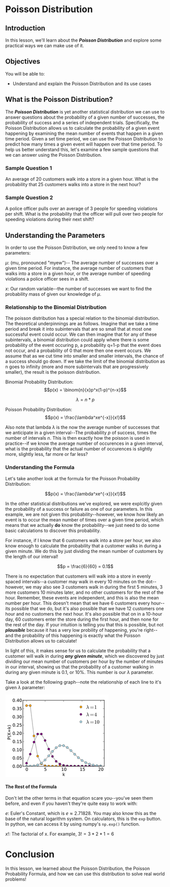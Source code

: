 
# Poisson Distribution

## Introduction

In this lesson, we'll learn about the **_Poisson Distribution_** and explore some practical ways we can make use of it. 

## Objectives

You will be able to:

* Understand and explain the Poisson Distribution and its use cases

## What is the Poisson Distribution?

The **_Poisson Distribution_** is yet another statistical distribution we can use to answer questions about the probability of a given number of successes, the probability of success and a series of independent trials.  Specifically, the Poisson Distribution allows us to calculate the probability of a given event happening by examining the mean number of events that happen in a given time period.  Given a set time period, we can use the Poisson Distribution to predict how many times a given event will happen over that time period.  To help us better understand this, let's examine a few sample questions that we can answer using the Poisson Distribution. 

### Sample Question 1

An average of 20 customers walk into a store in a given hour.  What is the probability that 25 customers walks into a store in the next hour?

### Sample Question 2

A police officer pulls over an average of 3 people for speeding violations per shift.  What is the probability that the officer will pull over two people for speeding violations during their next shift?

## Understanding the Parameters

In order to use the Poisson Distribution, we only need to know a few parameters:

$\mu$: (mu, pronounced "myew")-- The average number of successes over a given time period. For instance, the average number of customers that walks into a store in a given hour, or the average number of speeding violations a police officer sees in a shift.

$x$: Our random variable--the number of successes we want to find the probability mass of given our knowledge of $\mu$.



### Relationship to the Binomial Distribution

The poisson distribution has a special relation to the binomial distribution. The theoretical underpinnings are as follows. Imagine that we take a time period and break it into subintervals that are so small that at most one successful event could occur. We can then imagine that for any of these subintervals, a binomial distribution could apply where there is some probability of the event occuring p, a probability q=1-p that the event does not occur, and a probability of 0 that more then one event occurs. We assume that as we cut time into smaller and smaller intervals, the chance of a success should go down. If we take the limit of the binomial distribution as n goes to infinity (more and more subintervals that are progressively smaller), the result is the poisson distribution.

Binomial Probability Distribution:
$$p(x) = \binom{n}{x}p^x(1-p)^{n-x}$$

$$\lambda = n*p$$

Poisson Probability Distribution: $$p(x) = \frac{\lambda^xe^{-x}}{x!}$$

Also note that lambda $\lambda$ is the now the average number of successes that we anticipate in a given interval--The probability $p$ of success, times the number of intervals $n$. This is then exactly how the poisson is used in practice--if we know the average number of occurences in a given interval, what is the probability that the actual number of occurences is slightly more, slightly less, far more or far less?

### Understanding the Formula

Let's take another look at the formula for the Poisson Probability Distribution:

$$p(x) = \frac{\lambda^xe^{-x}}{x!}$$

In the other statistical distributions we've explored, we were explcitly given the probability of a success or failure as one of our parameters. In this example, we are not given this probability--however, we know how likely an event is to occur the mean number of times over a given time period, which means that we actually **do** know the probability--we just need to do some basic calculations to discover this probability. 

For instance, if I know that 6 customers walk into a store per hour, we also know enough to calculate the probability that a customer walks in during a given minute. We do this by just dividing the mean number of customers by the length of our interval! 

$$p = \frac{6}{60} = 0.1$$

There is no expectation that customers will walk into a store in evenly spaced intervals--a customer may walk in every 10 minutes on the dot--however, we may also see 3 customers walk in during the first 5 minutes, 3 more customers 10 minutes later, and no other customers for the rest of the hour.  Remember, these events are independent, and this is also the mean number per hour.  This doesn't mean that we have 6 customers every hour--its possible that we do, but it's also possible that we have 12 customers one hour and no customers the next hour. It's also possible that on in a 10-hour day, 60 customers enter the store during the first hour, and then none for the rest of the day.  If your intuition is telling you that this is possible, but not **_plausible_** because it has a very low probility of happening, you're right--and the probability of this happening is exactly what the Poisson Distribution allows us to calculate!

In light of this, it makes sense for us to calculate the probability that a customer will walk in during **_any given minute_**, which we discovered by just dividing our mean number of customers per hour by the number of minutes in our interval, showing us that the probability of a customer walking in during any given minute is 0.1, or 10%.  This number is our $\lambda$ parameter.

Take a look at the following graph--note the relationship of each line to it's given $\lambda$ parameter:

<img src='poisson.png'>

#### The Rest of the Formula

Don't let the other terms in that equation scare you--you've seen them before, and even if you haven't they're quite easy to work with:

$e$: Euler's Constant, which is $e \approx 2.71828$. You may also know this as the base of the natural logarithm system. On calculators, this is the `exp` button.  In python, we can access it by using numpy's `np.exp()` function. 

$x!$: The factorial of x.  For example, $3! = 3 * 2 * 1 = 6$ 

# Conclusion

In this lesson, we learned about the Poisson Distribution, the Poisson Probability Formula, and how we can use this distribution to solve real world problems!
